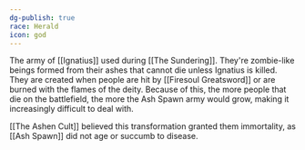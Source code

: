```yaml
---
dg-publish: true
race: Herald
icon: god
---
```

The army of [[Ignatius]] used during [[The Sundering]]. They're zombie-like beings formed from their ashes that cannot die unless Ignatius is killed. They are created when people are hit by [[Firesoul Greatsword]] or are burned with the flames of the deity. Because of this, the more people that die on the battlefield, the more the Ash Spawn army would grow, making it increasingly difficult to deal with.

[[The Ashen Cult]] believed this transformation granted them immortality, as [[Ash Spawn]] did not age or succumb to disease. 
